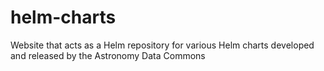 # helm-charts
Website that acts as a Helm repository for various Helm charts developed and released by the Astronomy Data Commons

